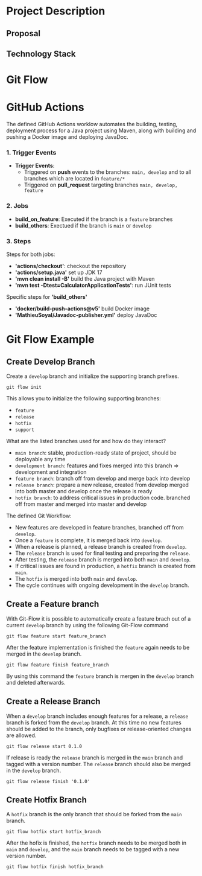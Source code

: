 # Project Description
## Proposal
## Technology Stack

# Git Flow

# GitHub Actions
The defined GitHub Actions worklow automates the building, testing, deployment process for a Java project using Maven, along with building and pushing a Docker image and deploying JavaDoc.
### 1. Trigger Events
- **Trigger Events**:   
    - Triggered on **push** events to the branches: ```main, develop``` and to all branches which are located in ```feature/*```
    - Triggered on **pull_request** targeting branches ```main, develop, feature```
### 2. Jobs
- **build_on_feature**: Executed if the branch is a ```feature``` branches
- **build_others**: Exectued if the branch is ```main``` or ```develop```

### 3. Steps
Steps for both jobs:  
- **'actions/checkout'**: checkout the repository
- **'actions/setup.java'** set up JDK 17
- **'mvn clean install -B'** build the Java project with Maven
- **'mvn test -Dtest=CalculatorApplicationTests'**: run JUnit tests  

Specific steps for **'build_others'**
- **'docker/build-push-actions@v5'** build Docker image
- **'MathieuSoyal/Javadoc-publisher.yml'** deploy JavaDoc



# Git Flow Example
## Create Develop Branch
Create a ```develop``` branch and initialize the supporting branch prefixes.

```
git flow init
```
This allows you to initialize the following supporting branches:  

- ```feature```
- ```release```
- ```hotfix```
- ```support```

What are the listed branches used for and how do they interact?

- ```main branch```: stable, production-ready state of project, should be deployable any time
- ```development branch```: features and fixes merged into this branch => development and integration
- ```feature branch```: branch off from develop and merge back into develop
- ```release branch```: prepare a new release, created from develop merged into both master and develop once the release is ready
- ```hotfix branch```: to address critical issues in production code. branched off from master and merged into master and develop

The defined Git Workflow:
- New features are developed in feature branches, branched off from ```develop```.
- Once a ```feature``` is complete, it is merged back into ```develop```.
- When a release is planned, a release branch is created from ```develop```.
- The ```release``` branch is used for final testing and preparing the ```release```.
- After testing, the ```release``` branch is merged into both ```main``` and ```develop```.
- If critical issues are found in production, a ```hotfix``` branch is created from ```main```.
- The ```hotfix``` is merged into both ```main``` and ```develop```.
- The cycle continues with ongoing development in the ```develop``` branch.

## Create a Feature branch

With Git-Flow it is possible to automatically create a feature brach out of a current ```develop``` branch by using the following Git-Flow command

```
git flow feature start feature_branch
```

After the feature implementation is finished the ```feature``` again needs to be merged in the ```develop``` branch.

```
git flow feature finish feature_branch
```

By using this command the ```feature``` branch is mergen in the ```develop``` branch and deleted afterwards.


## Create a Release Branch
When a ```develop``` branch includes enough features for a release, a ```release``` branch is forked from the ```develop``` branch. At this time no new features should be added to the branch, only bugfixes or release-oriented changes are allowed. 

```
git flow release start 0.1.0
```

If release is ready the ```release``` branch is merged in the ```main``` branch and tagged with a version number. The ```release``` branch should also be merged in the ```develop``` branch. 

```
git flow release finish '0.1.0'
```

## Create Hotfix Branch
A ```hotfix``` branch is the only branch that should be forked from the ```main``` branch. 

```
git flow hotfix start hotfix_branch
```

After the hofix is finished, the ```hotfix``` branch needs to be merged both in ```main``` and ```develop```, and the ```main``` branch needs to be tagged with a new version number.

```
git flow hotfix finish hotfix_branch
```


 


